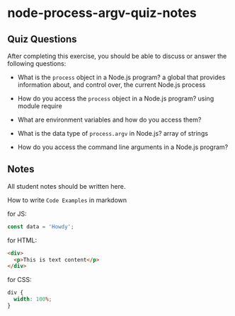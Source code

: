 # node-process-argv-quiz-notes

## Quiz Questions

After completing this exercise, you should be able to discuss or answer the following questions:

- What is the `process` object in a Node.js program?
  a global that provides information about, and control over, the current Node.js process
- How do you access the `process` object in a Node.js program?
  using module require
- What are environment variables and how do you access them?

- What is the data type of `process.argv` in Node.js?
  array of strings
- How do you access the command line arguments in a Node.js program?

## Notes

All student notes should be written here.

How to write `Code Examples` in markdown

for JS:

```javascript
const data = 'Howdy';
```

for HTML:

```html
<div>
  <p>This is text content</p>
</div>
```

for CSS:

```css
div {
  width: 100%;
}
```
